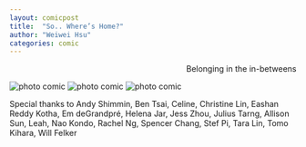 ```yaml
---
layout: comicpost
title:  "So.. Where’s Home?"
author: "Weiwei Hsu"
categories: comic
---
```

<!-- Primary Meta Tags -->
<title>So.. Where’s Home?
</title>
<meta name="title" content="So.. Where’s Home?
">
<meta name="description" content="Belonging in the in-betweens –– a photo comic">

<!-- Open Graph / Facebook -->
<meta property="og:type" content="website">
<meta property="og:url" content="http://weiweihsu.com/2020-07-26/wheres-home">
<meta property="og:title" content="So.. Where’s Home?
">
<meta property="og:description" content="Belonging in the in-betweens –– a photo comic">
<meta property="og:image" content="/assets/comic/whereshometag.jpg">

<!-- Twitter -->
<meta property="twitter:card" content="summary_large_image">
<meta property="twitter:url" content="http://weiweihsu.com/2020-07-26/wheres-home">
<meta property="twitter:title" content="So.. Where’s Home?
">
<meta property="twitter:description" content="Belonging in the in-betweens –– a photo comic">
<meta property="twitter:image" content="/assets/comic/whereshometag.jpg">


<p style= "text-align: right;"> Belonging in the in-betweens</p>




![photo comic]({{site.baseurl}}/assets/comic/whereshome1.jpg)
![photo comic]({{site.baseurl}}/assets/comic/whereshome2.jpg)
![photo comic]({{site.baseurl}}/assets/comic/whereshome3.jpg)


Special thanks to
Andy Shimmin, Ben Tsai, Celine, Christine Lin, Eashan Reddy Kotha, Em deGrandpré, Helena Jar, Jess Zhou, Julius Tarng, Allison Sun, Leah, Nao Kondo, Rachel Ng, Spencer Chang, Stef Pi, Tara Lin, Tomo Kihara, Will Felker
